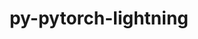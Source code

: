 ---
title: "py-pytorch-lightning"
layout: cache
categories: [package, develop-2024-10-13]
meta: {"versions": ["1.5.3", "2.0.7"], "compilers": ["apple-clang@=15.0.0", "gcc@=11.4.0", "gcc@=13.2.0"], "oss": ["ubuntu22.04", "ubuntu24.04", "ventura"], "platforms": ["darwin", "linux"], "targets": ["aarch64", "neoverse_v1", "x86_64_v3"], "stacks": ["e4s", "e4s-neoverse_v1", "ml-darwin-aarch64-mps", "ml-linux-x86_64-cpu", "ml-linux-x86_64-cuda", "root"], "num_specs": 11, "num_specs_by_stack": {"ml-darwin-aarch64-mps": 3, "root": 11, "e4s-neoverse_v1": 1, "e4s": 1, "ml-linux-x86_64-cuda": 3, "ml-linux-x86_64-cpu": 3}}
spec_details: [{"hash": "2eg5k7sweysvflbxap4dq5ixbh43m5re", "compiler": "apple-clang@=15.0.0", "versions": ["1.5.3"], "os": "ventura", "platform": "darwin", "target": "aarch64", "variants": ["build_system=python_pip"], "stacks": ["ml-darwin-aarch64-mps", "root"], "size": "-", "tarball": "https://binaries.spack.io/develop-2024-10-13/build_cache/darwin-ventura-aarch64/apple-clang-15.0.0/py-pytorch-lightning-1.5.3/darwin-ventura-aarch64-apple-clang-15.0.0-py-pytorch-lightning-1.5.3-2eg5k7sweysvflbxap4dq5ixbh43m5re.spack"}, {"hash": "qz2pyrsdvqgnzzognf4upoxb4cegnkga", "compiler": "apple-clang@=15.0.0", "versions": ["2.0.7"], "os": "ventura", "platform": "darwin", "target": "aarch64", "variants": ["build_system=python_pip"], "stacks": ["ml-darwin-aarch64-mps", "root"], "size": "-", "tarball": "https://binaries.spack.io/develop-2024-10-13/build_cache/darwin-ventura-aarch64/apple-clang-15.0.0/py-pytorch-lightning-2.0.7/darwin-ventura-aarch64-apple-clang-15.0.0-py-pytorch-lightning-2.0.7-qz2pyrsdvqgnzzognf4upoxb4cegnkga.spack"}, {"hash": "wyz4xkbh3mcu7xgbsb5n2cmfxapci7tq", "compiler": "apple-clang@=15.0.0", "versions": ["2.0.7"], "os": "ventura", "platform": "darwin", "target": "aarch64", "variants": ["build_system=python_pip"], "stacks": ["ml-darwin-aarch64-mps", "root"], "size": "-", "tarball": "https://binaries.spack.io/develop-2024-10-13/build_cache/darwin-ventura-aarch64/apple-clang-15.0.0/py-pytorch-lightning-2.0.7/darwin-ventura-aarch64-apple-clang-15.0.0-py-pytorch-lightning-2.0.7-wyz4xkbh3mcu7xgbsb5n2cmfxapci7tq.spack"}, {"hash": "dkptocitbgwwjvzxzp36rw6n55pu53hn", "compiler": "gcc@=11.4.0", "versions": ["1.5.3"], "os": "ubuntu22.04", "platform": "linux", "target": "neoverse_v1", "variants": ["build_system=python_pip"], "stacks": ["root", "e4s-neoverse_v1"], "size": "-", "tarball": "https://binaries.spack.io/develop-2024-10-13/build_cache/linux-ubuntu22.04-neoverse_v1/gcc-11.4.0/py-pytorch-lightning-1.5.3/linux-ubuntu22.04-neoverse_v1-gcc-11.4.0-py-pytorch-lightning-1.5.3-dkptocitbgwwjvzxzp36rw6n55pu53hn.spack"}, {"hash": "xy6eo3rb7hupvqtdpnsq7d6vfodnuerw", "compiler": "gcc@=11.4.0", "versions": ["1.5.3"], "os": "ubuntu22.04", "platform": "linux", "target": "x86_64_v3", "variants": ["build_system=python_pip"], "stacks": ["root", "e4s"], "size": "-", "tarball": "https://binaries.spack.io/develop-2024-10-13/build_cache/linux-ubuntu22.04-x86_64_v3/gcc-11.4.0/py-pytorch-lightning-1.5.3/linux-ubuntu22.04-x86_64_v3-gcc-11.4.0-py-pytorch-lightning-1.5.3-xy6eo3rb7hupvqtdpnsq7d6vfodnuerw.spack"}, {"hash": "ygj4emcmcvcekomsvabwvje2wqk3ajca", "compiler": "gcc@=13.2.0", "versions": ["1.5.3"], "os": "ubuntu24.04", "platform": "linux", "target": "x86_64_v3", "variants": ["build_system=python_pip"], "stacks": ["ml-linux-x86_64-cuda", "root"], "size": "-", "tarball": "https://binaries.spack.io/develop-2024-10-13/build_cache/linux-ubuntu24.04-x86_64_v3/gcc-13.2.0/py-pytorch-lightning-1.5.3/linux-ubuntu24.04-x86_64_v3-gcc-13.2.0-py-pytorch-lightning-1.5.3-ygj4emcmcvcekomsvabwvje2wqk3ajca.spack"}, {"hash": "yfaeucjidzv5q7ysyfpzmmtaqwfvq3xc", "compiler": "gcc@=13.2.0", "versions": ["1.5.3"], "os": "ubuntu24.04", "platform": "linux", "target": "x86_64_v3", "variants": ["build_system=python_pip"], "stacks": ["ml-linux-x86_64-cpu", "root"], "size": "-", "tarball": "https://binaries.spack.io/develop-2024-10-13/build_cache/linux-ubuntu24.04-x86_64_v3/gcc-13.2.0/py-pytorch-lightning-1.5.3/linux-ubuntu24.04-x86_64_v3-gcc-13.2.0-py-pytorch-lightning-1.5.3-yfaeucjidzv5q7ysyfpzmmtaqwfvq3xc.spack"}, {"hash": "wvl2mzxxesii7uzlomxzjy7tfcasmgr6", "compiler": "gcc@=13.2.0", "versions": ["2.0.7"], "os": "ubuntu24.04", "platform": "linux", "target": "x86_64_v3", "variants": ["build_system=python_pip"], "stacks": ["ml-linux-x86_64-cpu", "root"], "size": "-", "tarball": "https://binaries.spack.io/develop-2024-10-13/build_cache/linux-ubuntu24.04-x86_64_v3/gcc-13.2.0/py-pytorch-lightning-2.0.7/linux-ubuntu24.04-x86_64_v3-gcc-13.2.0-py-pytorch-lightning-2.0.7-wvl2mzxxesii7uzlomxzjy7tfcasmgr6.spack"}, {"hash": "ivbxf4bkotpxmt2n46co27dtqvu7u6w2", "compiler": "gcc@=13.2.0", "versions": ["2.0.7"], "os": "ubuntu24.04", "platform": "linux", "target": "x86_64_v3", "variants": ["build_system=python_pip"], "stacks": ["ml-linux-x86_64-cuda", "root"], "size": "-", "tarball": "https://binaries.spack.io/develop-2024-10-13/build_cache/linux-ubuntu24.04-x86_64_v3/gcc-13.2.0/py-pytorch-lightning-2.0.7/linux-ubuntu24.04-x86_64_v3-gcc-13.2.0-py-pytorch-lightning-2.0.7-ivbxf4bkotpxmt2n46co27dtqvu7u6w2.spack"}, {"hash": "36jka6truvjix5rq5rsv44h2xk6eghu4", "compiler": "gcc@=13.2.0", "versions": ["2.0.7"], "os": "ubuntu24.04", "platform": "linux", "target": "x86_64_v3", "variants": ["build_system=python_pip"], "stacks": ["ml-linux-x86_64-cuda", "root"], "size": "-", "tarball": "https://binaries.spack.io/develop-2024-10-13/build_cache/linux-ubuntu24.04-x86_64_v3/gcc-13.2.0/py-pytorch-lightning-2.0.7/linux-ubuntu24.04-x86_64_v3-gcc-13.2.0-py-pytorch-lightning-2.0.7-36jka6truvjix5rq5rsv44h2xk6eghu4.spack"}, {"hash": "faesfmsjrtzz5lycm7lxawnzgxyi6dnu", "compiler": "gcc@=13.2.0", "versions": ["2.0.7"], "os": "ubuntu24.04", "platform": "linux", "target": "x86_64_v3", "variants": ["build_system=python_pip"], "stacks": ["ml-linux-x86_64-cpu", "root"], "size": "-", "tarball": "https://binaries.spack.io/develop-2024-10-13/build_cache/linux-ubuntu24.04-x86_64_v3/gcc-13.2.0/py-pytorch-lightning-2.0.7/linux-ubuntu24.04-x86_64_v3-gcc-13.2.0-py-pytorch-lightning-2.0.7-faesfmsjrtzz5lycm7lxawnzgxyi6dnu.spack"}]
---